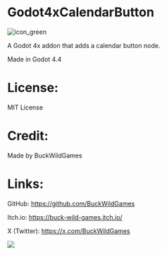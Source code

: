 # Godot4xCalendarButton

![icon_green](https://github.com/user-attachments/assets/6dac3f82-933d-450f-a320-4a835a5c985a)

A Godot 4x addon that adds a calendar button node.

Made in Godot 4.4

# License:

MIT License

# Credit:

Made by BuckWildGames

# Links:

GitHub: https://github.com/BuckWildGames

Itch.io: https://buck-wild-games.itch.io/

X (Twitter): https://x.com/BuckWildGames

<a href="https://www.buymeacoffee.com/buckwildgames"><img src="https://img.buymeacoffee.com/button-api/?text=Buy me a coffee&emoji=☕&slug=buckwildgames&button_colour=5F7FFF&font_colour=000000&font_family=Inter&outline_colour=000000&coffee_colour=ffffff" /></a>
